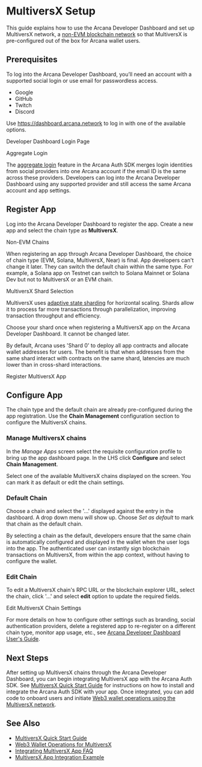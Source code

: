 # MultiversX Setup

This guide explains how to use the Arcana Developer Dashboard and set up MultiversX network, a [non-EVM blockchain network](../../concepts/non-evm-chains/) so that MultiversX is pre-configured out of the box for Arcana wallet users.

## Prerequisites

To log into the Arcana Developer Dashboard, you’ll need an account with a supported social login or use email for passwordless access.

- Google
- GitHub
- Twitch
- Discord

Use <https://dashboard.arcana.network> to log in with one of the available options.

Developer Dashboard Login Page

Aggregate Login

The [aggregate login](../../concepts/aggregatelogin/) feature in the Arcana Auth SDK merges login identities from social providers into one Arcana account if the email ID is the same across these providers. Developers can log into the Arcana Developer Dashboard using any supported provider and still access the same Arcana account and app settings.

## Register App

Log into the Arcana Developer Dashboard to register the app. Create a new app and select the chain type as **MultiversX**.

Non-EVM Chains

When registering an app through Arcana Developer Dashboard, the choice of chain type (EVM, Solana, MultiversX, Near) is final. App developers can't change it later. They can switch the default chain within the same type. For example, a Solana app on Testnet can switch to Solana Mainnet or Solana Dev but not to MultiversX or an EVM chain.

MultiversX Shard Selection

MultiversX uses [adaptive state sharding](https://docs.multiversx.com/technology/adaptive-state-sharding/) for horizontal scaling. Shards allow it to process far more transactions through parallelization, improving transaction throughput and efficiency.

Choose your shard once when registering a MultiversX app on the Arcana Developer Dashboard. It cannot be changed later.

By default, Arcana uses 'Shard 0' to deploy all app contracts and allocate wallet addresses for users. The benefit is that when addresses from the same shard interact with contracts on the same shard, latencies are much lower than in cross-shard interactions.

Register MultiversX App

## Configure App

The chain type and the default chain are already pre-configured during the app registration. Use the **Chain Management** configuration section to configure the MultiversX chains.

### Manage MultiversX chains

In the *Manage Apps* screen select the requisite configuration profile to bring up the app dashboard page. In the LHS click **Configure** and select **Chain Management**.

Select one of the available MultiversX chains displayed on the screen. You can mark it as default or edit the chain settings.

### Default Chain

Choose a chain and select the '...' displayed against the entry in the dashboard. A drop down menu will show up. Choose *Set as default* to mark that chain as the default chain.

By selecting a chain as the default, developers ensure that the same chain is automatically configured and displayed in the wallet when the user logs into the app. The authenticated user can instantly sign blockchain transactions on MultiversX, from within the app context, without having to configure the wallet.

### Edit Chain

To edit a MultiversX chain's RPC URL or the blockchain explorer URL, select the chain, click '...' and select **edit** option to update the required fields.

Edit MultiversX Chain Settings

For more details on how to configure other settings such as branding, social authentication providers, delete a registered app to re-register on a different chain type, monitor app usage, etc., see [Arcana Developer Dashboard User's Guide](../config-dApp-with-db/).

## Next Steps

After setting up MultiversX chains through the Arcana Developer Dashboard, you can begin integrating MultiversX app with the Arcana Auth SDK. See [MultiversX Quick Start Guide](../../quick-start/mvx-quick-start/) for instructions on how to install and integrate the Arcana Auth SDK with your app. Once integrated, you can add code to onboard users and initiate [Web3 wallet operations using the MultiversX network](../../auth/web3-ops/mvx/).

## See Also

- [MultiversX Quick Start Guide](../../quick-start/mvx-quick-start/)
- [Web3 Wallet Operations for MultiversX](../../auth/web3-ops/mvx/)
- [Integrating MultiversX App FAQ](../../faq/faq-mvx/)
- [MultiversX App Integration Example](https://github.com/arcana-network/auth-examples)
